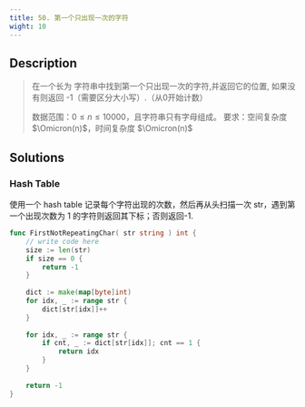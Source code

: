 ```yaml
---
title: 50. 第一个只出现一次的字符
wight: 10
---
```



## Description
> 在一个长为 字符串中找到第一个只出现一次的字符,并返回它的位置, 如果没有则返回 -1（需要区分大小写）.（从0开始计数）
> 
> 
> 数据范围：$0 \le n \le 10000$，且字符串只有字母组成。
> 要求：空间复杂度 $\Omicron(n)$，时间复杂度 $\Omicron(n)$

## Solutions

### Hash Table

使用一个 hash table 记录每个字符出现的次数，然后再从头扫描一次 str，遇到第一个出现次数为 1 的字符则返回其下标；否则返回-1.
```go
func FirstNotRepeatingChar( str string ) int {
    // write code here
    size := len(str)
    if size == 0 {
        return -1
    }
    
    dict := make(map[byte]int)
    for idx, _ := range str {
        dict[str[idx]]++
    }
    
    for idx, _ := range str {
        if cnt, _ := dict[str[idx]]; cnt == 1 {
            return idx
        }
    }
    
    return -1
}
```
